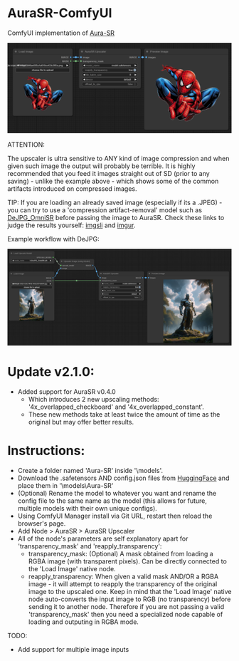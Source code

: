 # AuraSR-ComfyUI
ComfyUI implementation of [Aura-SR](https://github.com/fal-ai/aura-sr)

![Interface](nodes_preview/pv1.png)


ATTENTION:

The upscaler is ultra sensitive to ANY kind of image compression and when given such image the output will probably be terrible. It is highly recommended that you feed it images straight out of SD (prior to any saving) - unlike the example above - which shows some of the common artifacts introduced on compressed images.

TIP: If you are loading an already saved image (especially if its a .JPEG) - you can try to use a 'compression artifact-removal' model such as [DeJPG_OmniSR](https://openmodeldb.info/models/1x-DeJPG-OmniSR) before passing the image to AuraSR. Check these links to judge the results yourself: [imgsli](https://imgsli.com/Mjc1NzYw/0/2) and [imgur](https://imgur.com/a/pwFwnwF).

Example workflow with DeJPG:

![Interface](nodes_preview/pv2.png)

# Update v2.1.0:
- Added support for AuraSR v0.4.0
	- Which introduces 2 new upscaling methods: '4x_overlapped_checkboard' and '4x_overlapped_constant'.
	- These new methods take at least twice the amount of time as the original but may offer better results.

# Instructions:
- Create a folder named 'Aura-SR' inside '\models'.
- Download the .safetensors AND config.json files from [HuggingFace](https://huggingface.co/fal/AuraSR/tree/main) and place them in '\models\Aura-SR'
- (Optional) Rename the model to whatever you want and rename the config file to the same name as the model (this allows for future, multiple models with their own unique configs).
- Using ComfyUI Manager install via Git URL, restart then reload the browser's page.
- Add Node > AuraSR > AuraSR Upscaler
- All of the node's parameters are self explanatory apart for 'transparency_mask' and 'reapply_transparency':
  - transparency_mask: (Optional) A mask obtained from loading a RGBA image (with transparent pixels). Can be directly connected to the 'Load Image' native node.
  - reapply_transparency: When given a valid mask AND/OR a RGBA image - it will attempt to reapply the transparency of the original image to the upscaled one. Keep in mind that the 'Load Image' native node auto-converts the input image to RGB (no transparency) before sending it to another node. Therefore if you are not passing a valid 'transparency_mask' then you need a specialized node capable of loading and outputing in RGBA mode.




TODO:
- Add support for multiple image inputs
